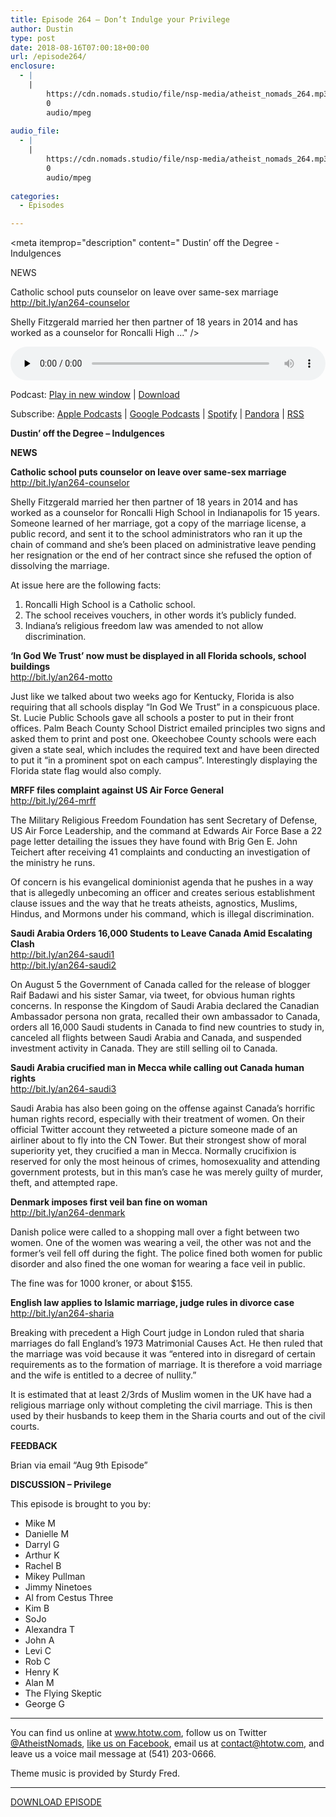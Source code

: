 ```yaml
---
title: Episode 264 – Don’t Indulge your Privilege
author: Dustin
type: post
date: 2018-08-16T07:00:18+00:00
url: /episode264/
enclosure:
  - |
    |
        https://cdn.nomads.studio/file/nsp-media/atheist_nomads_264.mp3
        0
        audio/mpeg
        
audio_file:
  - |
    |
        https://cdn.nomads.studio/file/nsp-media/atheist_nomads_264.mp3
        0
        audio/mpeg
        
categories:
  - Episodes

---
```

<div itemscope itemtype="http://schema.org/AudioObject">
  <meta itemprop="name" content="Episode 264 &#8211; Don’t Indulge your Privilege" />
  
  <meta itemprop="uploadDate" content="2018-08-16T01:00:18-06:00" />
  
  <meta itemprop="encodingFormat" content="audio/mpeg" />
  
  <meta itemprop="description" content="
Dustin’ off the Degree - Indulgences

NEWS

Catholic school puts counselor on leave over same-sex marriage
http://bit.ly/an264-counselor

Shelly Fitzgerald married her then partner of 18 years in 2014 and has worked as a counselor for Roncalli High ..." />
  
  <meta itemprop="contentUrl" content="https://dts.podtrac.com/redirect.mp3/cdn.nomads.studio/file/nsp-media/atheist_nomads_264.mp3" />
  </p> 
  
  <div class="powerpress_player" id="powerpress_player_8527">
    <audio class="wp-audio-shortcode" id="audio-1825-271" preload="none" style="width: 100%;" controls="controls"><source type="audio/mpeg" src="https://dts.podtrac.com/redirect.mp3/cdn.nomads.studio/file/nsp-media/atheist_nomads_264.mp3?_=271" /><a href="https://dts.podtrac.com/redirect.mp3/cdn.nomads.studio/file/nsp-media/atheist_nomads_264.mp3">https://dts.podtrac.com/redirect.mp3/cdn.nomads.studio/file/nsp-media/atheist_nomads_264.mp3</a></audio>
  </div>
</div>

<p class="powerpress_links powerpress_links_mp3">
  Podcast: <a href="https://dts.podtrac.com/redirect.mp3/cdn.nomads.studio/file/nsp-media/atheist_nomads_264.mp3" class="powerpress_link_pinw" target="_blank" title="Play in new window" onclick="return powerpress_pinw('https://htotw.com/?powerpress_pinw=1825-podcast');" rel="nofollow">Play in new window</a> | <a href="https://dts.podtrac.com/redirect.mp3/cdn.nomads.studio/file/nsp-media/atheist_nomads_264.mp3" class="powerpress_link_d" title="Download" rel="nofollow" download="atheist_nomads_264.mp3">Download</a>
</p>

<p class="powerpress_links powerpress_subscribe_links">
  Subscribe: <a href="https://podcasts.apple.com/us/podcast/humanists-take-on-the-world/id530050098?mt=2&ls=1" class="powerpress_link_subscribe powerpress_link_subscribe_itunes" target="_blank" title="Subscribe on Apple Podcasts" rel="nofollow">Apple Podcasts</a> | <a href="https://www.google.com/podcasts?feed=aHR0cDovL2F0aGVpc3Rub21hZHMubGlic3luLmNvbS9yc3M%3D" class="powerpress_link_subscribe powerpress_link_subscribe_googleplay" target="_blank" title="Subscribe on Google Podcasts" rel="nofollow">Google Podcasts</a> | <a href="https://open.spotify.com/show/3LzK2xZGike6Tc1GEMtMbr?si=LieN9SNuTpq96smuaUsH8A" class="powerpress_link_subscribe powerpress_link_subscribe_spotify" target="_blank" title="Subscribe on Spotify" rel="nofollow">Spotify</a> | <a href="https://www.pandora.com/podcast/atheist-nomads/PC:10122?corr=62071012&part=ug" class="powerpress_link_subscribe powerpress_link_subscribe_pandora" target="_blank" title="Subscribe on Pandora" rel="nofollow">Pandora</a> | <a href="https://htotw.com/feed/podcast/" class="powerpress_link_subscribe powerpress_link_subscribe_rss" target="_blank" title="Subscribe via RSS" rel="nofollow">RSS</a>
</p>

  
**Dustin’ off the Degree &#8211; Indulgences**

**NEWS**

**Catholic school puts counselor on leave over same-sex marriage**  
<a href="http://bit.ly/an264-counselor" target="_blank" rel="noopener">http://bit.ly/an264-counselor</a>

Shelly Fitzgerald married her then partner of 18 years in 2014 and has worked as a counselor for Roncalli High School in Indianapolis for 15 years. Someone learned of her marriage, got a copy of the marriage license, a public record, and sent it to the school administrators who ran it up the chain of command and she’s been placed on administrative leave pending her resignation or the end of her contract since she refused the option of dissolving the marriage.

At issue here are the following facts:

<li style="list-style-type: none;">
  <ol>
    <li>
      Roncalli High School is a Catholic school.
    </li>
    <li>
      The school receives vouchers, in other words it’s publicly funded.
    </li>
    <li>
      Indiana’s religious freedom law was amended to not allow discrimination.
    </li>
  </ol>
</li>

**&#8216;In God We Trust&#8217; now must be displayed in all Florida schools, school buildings**  
<a href="http://bit.ly/an264-motto" target="_blank" rel="noopener">http://bit.ly/an264-motto</a>

Just like we talked about two weeks ago for Kentucky, Florida is also requiring that all schools display “In God We Trust” in a conspicuous place. St. Lucie Public Schools gave all schools a poster to put in their front offices. Palm Beach County School District emailed principles two signs and asked them to print and post one. Okeechobee County schools were each given a state seal, which includes the required text and have been directed to put it “in a prominent spot on each campus”. Interestingly displaying the Florida state flag would also comply.

**MRFF files complaint against US Air Force General**  
<a href="http://bit.ly/264-mrff" target="_blank" rel="noopener">http://bit.ly/264-mrff</a>

The Military Religious Freedom Foundation has sent Secretary of Defense, US Air Force Leadership, and the command at Edwards Air Force Base a 22 page letter detailing the issues they have found with Brig Gen E. John Teichert after receiving 41 complaints and conducting an investigation of the ministry he runs.

Of concern is his evangelical dominionist agenda that he pushes in a way that is allegedly unbecoming an officer and creates serious establishment clause issues and the way that he treats atheists, agnostics, Muslims, Hindus, and Mormons under his command, which is illegal discrimination.

**Saudi Arabia Orders 16,000 Students to Leave Canada Amid Escalating Clash**  
<a href="http://bit.ly/an264-saudi1" target="_blank" rel="noopener">http://bit.ly/an264-saudi1</a>  
<a href="http://bit.ly/an264-saudi2" target="_blank" rel="noopener">http://bit.ly/an264-saudi2</a>

On August 5 the Government of Canada called for the release of blogger Raif Badawi and his sister Samar, via tweet, for obvious human rights concerns. In response the Kingdom of Saudi Arabia declared the Canadian Ambassador persona non grata, recalled their own ambassador to Canada, orders all 16,000 Saudi students in Canada to find new countries to study in, canceled all flights between Saudi Arabia and Canada, and suspended investment activity in Canada. They are still selling oil to Canada.

**Saudi Arabia crucified man in Mecca while calling out Canada human rights**  
<a href="http://bit.ly/an264-saudi3" target="_blank" rel="noopener">http://bit.ly/an264-saudi3</a>

Saudi Arabia has also been going on the offense against Canada’s horrific human rights record, especially with their treatment of women. On their official Twitter account they retweeted a picture someone made of an airliner about to fly into the CN Tower. But their strongest show of moral superiority yet, they crucified a man in Mecca. Normally crucifixion is reserved for only the most heinous of crimes, homosexuality and attending government protests, but in this man’s case he was merely guilty of murder, theft, and attempted rape.

**Denmark imposes first veil ban fine on woman**  
<a href="http://bit.ly/an264-denmark" target="_blank" rel="noopener">http://bit.ly/an264-denmark</a>

Danish police were called to a shopping mall over a fight between two women. One of the women was wearing a veil, the other was not and the former’s veil fell off during the fight. The police fined both women for public disorder and also fined the one woman for wearing a face veil in public.

The fine was for 1000 kroner, or about $155.

**English law applies to Islamic marriage, judge rules in divorce case**  
<a href="http://bit.ly/an264-sharia" target="_blank" rel="noopener">http://bit.ly/an264-sharia</a>

Breaking with precedent a High Court judge in London ruled that sharia marriages do fall England’s 1973 Matrimonial Causes Act. He then ruled that the marriage was void because it was “entered into in disregard of certain requirements as to the formation of marriage. It is therefore a void marriage and the wife is entitled to a decree of nullity.”

It is estimated that at least 2/3rds of Muslim women in the UK have had a religious marriage only without completing the civil marriage. This is then used by their husbands to keep them in the Sharia courts and out of the civil courts.

**FEEDBACK**

Brian via email “Aug 9th Episode”

**DISCUSSION &#8211; Privilege**

This episode is brought to you by:

* Mike M  
* Danielle M  
* Darryl G  
* Arthur K  
* Rachel B  
* Mikey Pullman  
* Jimmy Ninetoes  
* Al from Cestus Three  
* Kim B  
* SoJo  
* Alexandra T  
* John A  
* Levi C  
* Rob C  
* Henry K  
* Alan M  
* The Flying Skeptic  
* George G

<hr width="500" />

You can find us online at <a href="https://www.htotw.com/" target="_blank" rel="noopener">www.htotw.com</a>, follow us on Twitter <a href="https://twitter.com/AtheistNomads" target="_blank" rel="noopener">@AtheistNomads</a>, <a href="https://htotw.com/facebook" target="_blank" rel="noopener">like us on Facebook</a>, email us at <contact@htotw.com>, and leave us a voice mail message at (541) 203-0666.

Theme music is provided by Sturdy Fred.

<hr width="”500”" />

<a href="https://dts.podtrac.com/redirect.mp3/cdn.nomads.studio/file/nsp-media/atheist_nomads_264.mp3" target="_blank" rel="noopener">DOWNLOAD EPISODE</a>